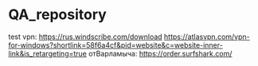 # QA_repository
test
vpn:
https://rus.windscribe.com/download
https://atlasvpn.com/vpn-for-windows?shortlink=58f6a4cf&pid=website&c=website-inner-link&is_retargeting=true
отВарламыча:
https://order.surfshark.com/
